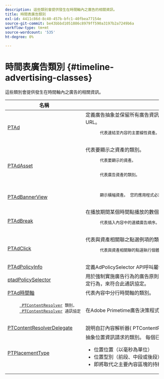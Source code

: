 ```yaml
---
description: 這些類別會提供發生在時間軸內之廣告的相關資訊。
title: 時間表廣告類別
exl-id: 4411c86d-8c40-457b-bfc1-40fbea77154e
source-git-commit: be43bbbd1051886c8979ff590a3197b2a7249b6a
workflow-type: tm+mt
source-wordcount: '535'
ht-degree: 0%

---
```


# 時間表廣告類別 {#timeline-advertising-classes}

這些類別會提供發生在時間軸內之廣告的相關資訊。

<table frame="all" colsep="1" rowsep="1" id="table_1A59E777BA99466793D586286F19E933"> 
 <thead> 
  <tr rowsep="1"> 
   <th colname="1" class="entry"><b>名稱</b></th> 
   <th colname="2" class="entry"><b>說明</b></th> 
  </tr> 
 </thead>
 <tbody> 
  <tr rowsep="1"> 
   <td colname="1"><a href="https://help.adobe.com/en_US/primetime/api/psdk/appledoc/Classes/PTAd.html" format="html" scope="external"> PTAd</a> </td> 
   <td colname="2">定義廣告抽象並保留所有廣告資訊的類別。 它由唯一ID、持續時間和MediaResource定義。 MediaResource包含實際廣告內容所在的URL。 
    <pre>
      代表連結至內容的主要線性資產。 它可選擇包含一系列必須隨線性資產一起顯示的隨附資產。
    </pre> </td> 
  </tr> 
  <tr rowsep="1"> 
   <td colname="1"> <a href="https://help.adobe.com/en_US/primetime/api/psdk/appledoc/Classes/PTAdAsset.html" format="html" scope="external"> PTAdAsset</a> </td> 
   <td colname="2">代表要顯示之資產的類別。 
    <pre>
      代表要顯示的資產。
    </pre> 
    <pre>
      代表廣告資產的類別。
    </pre> </td> 
  </tr> 
  <tr rowsep="1"> 
   <td colname="1"><a href="https://help.adobe.com/en_US/primetime/api/psdk/appledoc/Classes/PTAdBannerView.html" format="html" scope="external"> PTAdBannerView</a> </td> 
   <td colname="2">
    <pre>
      顯示橫幅資產。 您的應用程式必須建立此公用程式類別的新執行個體、設定橫幅資產，並將其新增至檢視。 橫幅的曝光和點選追蹤功能是由此類別內部管理。
    </pre> </td> 
  </tr> 
  <tr rowsep="1"> 
   <td colname="1"> <a href="https://help.adobe.com/en_US/primetime/api/psdk/appledoc/Classes/PTAdBreak.html" format="html" scope="external"> PTAdBreak</a> </td> 
   <td colname="2">在播放期間某個時間點播放的數個廣告上提供統一檢視的類別。 
    <pre>
      代表插入內容中的連續廣告順序。
    </pre> </td> 
  </tr> 
  <tr rowsep="1"> 
   <td colname="1"> <a href="https://help.adobe.com/en_US/primetime/api/psdk/appledoc/Classes/PTAdClick.html" format="html" scope="external"> PTAdClick</a> </td> 
   <td colname="2">代表與資產相關聯之點選例項的類別。 此執行個體包含點進URL和標題的相關資訊，可用於向使用者提供其他資訊。 
    <pre>
      代表與資產相關聯的點選執行個體。 此執行個體包含點進URL和標題的相關資訊，可用於向使用者提供其他資訊。
    </pre> </td> 
  </tr> 
  <tr rowsep="1"> 
   <td colname="1"><a href="https://help.adobe.com/en_US/primetime/api/psdk/appledoc/Classes/PTAdPolicyInfo.html" format="html" scope="external"> PTAdPolicyInfo</a> </td> 
   <td colname="2"> 定義AdPolicySelector API呼叫屬性的通訊協定。 這些屬性提供強制實行每個廣告行為的內容。 </td> 
  </tr> 
  <tr rowsep="1"> 
   <td colname="1"><a href="https://help.adobe.com/en_US/primetime/api/psdk/appledoc/Protocols/PTAdPolicySelector.html" format="html" scope="external">ptadPolicySelector</a></td> 
   <td colname="2"> 用於強制實施廣告行為的廣告原則選擇器通訊協定。 應用程式可以透過實作所有必要的方法或擴充現有的預設原則選擇器類別來自訂特定行為，來符合此通訊協定。 </td> 
  </tr> 
  <tr rowsep="1"> 
   <td colname="1"><a href="https://help.adobe.com/en_US/primetime/api/psdk/appledoc/Classes/PTAdTimeline.html" format="html" scope="external">PTAd時間軸</a></td> 
   <td colname="2"> 代表內容中分行時間軸的類別。 </td> 
  </tr> 
  <tr rowsep="1"> 
   <td colname="1"> 
    <pre>
     <a href="https://help.adobe.com/en_US/primetime/api/psdk/appledoc/Classes/PTContentResolver.html" format="html" scope="external"> PTContentResolver</a> 類別， 
     <a href="https://help.adobe.com/en_US/primetime/api/psdk/appledoc/Protocols/PTContentResolver.html" format="html" scope="external"> PTContentResolver</a> 通訊協定
    </pre> </td> 
   <td colname="2"> 在Adobe Primetime廣告決策程式中處理廣告解析部分的類別。 </td> 
  </tr> 
  <tr rowsep="1"> 
   <td colname="1"><a href="https://help.adobe.com/en_US/primetime/api/psdk/appledoc/Protocols/PTContentResolverDelegate.html" format="html" scope="external"> PTContentResolverDelegate</a> </td> 
   <td colname="2"> 說明自訂內容解析器( <span class="codeph"> PTContentResolver</span> )應該使用向委派通訊內容解析的狀態。 </td> 
  </tr> 
  <tr rowsep="0"> 
   <td colname="1"> <a href="https://help.adobe.com/en_US/primetime/api/psdk/appledoc/Constants/PTPlacementType.html" format="html" scope="external"> PTPlacementType</a> </td> 
   <td colname="2">抽象位置資訊請求的類別。 每個已解析廣告都必須附加一個版位資訊。 位置資訊說明廣告在時間軸上的放置位置。 其中包含下列資訊： 
    <ul id="ul_A9105A78F0C24488BCD5E3F2EE62A3EE"> 
     <li id="li_01E968A4330D4B40BA1EB6F4A6000FFD">位置位置（以毫秒為單位） </li> 
     <li id="li_A3DC9498BEE14FBA9E7A5D26874F3984">位置型別（前段、中段或後段） </li> 
     <li id="li_4B9094DD318B4792854A377CC6064232">即將取代之主要內容區塊的持續時間 </li> 
    </ul> </td> 
  </tr> 
 </tbody> 
</table>

